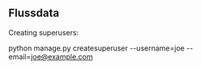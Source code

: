 ## Flussdata

Creating superusers:

python manage.py createsuperuser --username=joe --email=joe@example.com